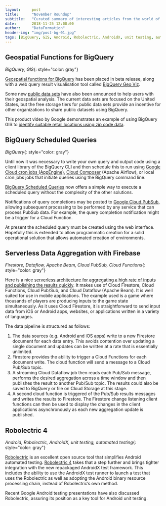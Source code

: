 ```yaml
---
layout:     post
title:      "November Roundup"
subtitle:   "Curated summary of interesting articles from the world of mobile and data"
date:       2018-11-25 12:00:00
author:     "DataFormation"
header-img: "img/post-bg-01.jpg"
tags: [BigQuery, GIS, Android, Robolectric, AndroidX, unit testing, automated testing]
---
```


<h2 class="section-heading">Geospatial Functions for BigQuery</h2>

*BigQuery, GIS*{: style="color: gray"}

<a href="https://cloud.google.com/blog/products/data-analytics/whats-happening-bigquery-new-ingest-format-data-type-updates-ml-and-query-scheduling">Geospatial functions for BigQuery</a>
has been placed in beta release, along with a web query result visualisation tool called
<a href="https://cloud.google.com/bigquery/docs/gis-visualize">BigQuery Geo Viz</a>.

Some new <a href="https://cloud.google.com/blog/products/data-analytics/expanding-our-public-datasets-geospatial-and-ml-based-analytics">public data sets</a>
have also been announced to help users with their geospatial analysis. The current
data sets are focused on the United States, but the free storage
tiers for public data sets provide an incentive for other organizations to share public
datasets using BigQuery.

This product video by Google demonstrates an example of using BigQuery GIS to
<a href="https://www.youtube.com/watch?v=V6D_qE00qEE">identify suitable retail locations using zip code data</a>.

<h2 class="section-heading">BigQuery Scheduled Queries</h2>

*BigQuery*{: style="color: gray"}

Until now it was necessary to write your own query and output code using a client library of the BigQuery CLI and then
schedule this to run using <a href="https://cloud.google.com/blog/products/gcp/scheduling-dataflow-pipelines-using-app-engine-cron-service-or-cloud-functions">Google Cloud cron jobs (AppEngine)</a>,
<a href="https://cloud.google.com/composer/">Cloud Composer</a> (Apache Airflow), or local cron
jobs jobs that initiate queries using the BigQuery command line.

<a href="https://cloud.google.com/bigquery/docs/scheduling-queries">BigQuery Scheduled Queries</a> now offers a simple way to execute a scheduled
query without the complexity of the other solutions.

Notifications of query completions may be posted to <a href="https://cloud.google.com/pubsub/">Google Cloud PubSub</a>,
allowing subsequent processing to be performed by any service that can process PubSub data. For example, the query completion
notification might be a trigger for a Cloud Function.

At present the scheduled query must be created using the web interface. Hopefully this
is extended to allow programmatic creation for a solid operational solution that allows automated creation of environments.

<h2 class="section-heading">Serverless Data Aggregation with Firebase</h2>

*Firestore, Dataflow, Apache Beam, Cloud PubSub, Cloud Functions*{: style="color: gray"}

Here is a nice <a href="https://medium.com/evenbit/aggregate-thousands-of-inputs-per-second-with-firebase-76111212b850">serverless architecture for aggregating a high rate of inputs and publishing the results quickly</a>.
It makes use of Cloud Firestore, Cloud Functions, Cloud Pub/Sub, and Cloud Dataflow (Apache Beam). It is well suited for use in mobile applications. The
example used is a game where thousands of players are producing inputs to the game state simultaneously. As it uses Cloud Firestore, it is
straightforward to send input data from iOS or Android apps, websites, or applications written in a variety of languages.

The data pipeline is structured as follows:
 1. The data sources (e.g. Android and iOS apps) write to a new Firestore document for each data entry. This avoids contention over
 updating a single document and updates can be written at a rate that is essentially unlimited.
 1. Firestore provides the ability to trigger a Cloud Functions for each document write. The cloud function will send a message to
 a Cloud Pub/Sub topic.
 1. A streaming Cloud Dataflow job then reads each Pub/Sub message, performs the desired aggregation across a time window and then
 publishes the result to another Pub/Sub topic. The results could also be saved to BigQuery or file on Cloud Storage at this stage.
 1. A second cloud function is triggered of the Pub/Sub results messages and writes the results to Firestore. The Firestore change
 listening client functions can then be used to display the changes in the client applications asynchronously as each new aggregation update is published.


<h2 class="section-heading">Robolectric 4</h2>

*Android, Robolectric, AndroidX, unit testing, automated testing*{: style="color: gray"}


<a href="http://robolectric.org/">Robolectric</a> is an excellent open source tool that simplifies Android
automated testing. <a href="http://robolectric.org/blog/2018/10/25/robolectric-4-0/">Robolectric 4</a> takes
that a step further and brings tighter integration with the new repackaged AndroidX test framework. This includes
the ability to use the AndroidX test runner to launch a test that uses the Robolectric as well as adopting the Android binary
resource processing chain, instead of Robolectric’s own method.

Recent Google Android testing presentations have also discussed Robolectric, assuring its position as a key tool for Android unit testing.


<!--<a href="#">-->
<!-- <img src="{{ site.baseurl }}/img/post-sample-image.jpg" alt="Post Sample Image"> -->
<!--</a>-->
<!--<span class="caption text-muted">To go places and do things that have never been done before – that’s what living is all about.</span>-->

